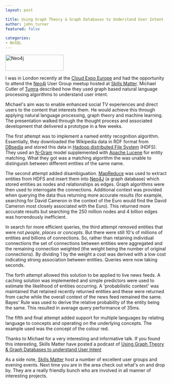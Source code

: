 ```yaml
---
layout: post

title: Using Graph Theory & Graph Databases to Understand User Intent
author: john_turner
featured: false

categories:
- NoSQL
---
```


<img class="alignright size-full wp-image-2523" src="http://www.monkeylittle.com/wp-content/uploads/2013/02/Neo4j1.jpg" alt="Neo4j" width="182" height="50" />

I was in London recently at the [Cloud Expo Europe](http://www.cloudexpoeurope.com/) and had the opportunity to attend the [Neo4j](http://www.neo4j.org/) User Group meetup hosted at [Skills Matter](http://skillsmatter.com/).  Michael Cutler  of [Tumra](http://tumra.com/) described how they used graph based natural language processing algorithms to understand user intent.

Michael's aim was to enable enhanced social TV experiences and direct users to the content that interests them.  He would achieve this through applying natural language processing, graph theory and machine learning.  The presentation walked through the thought process and associated development that delivered a prototype in a few weeks.

The first attempt was to implement a named entity recognition algorithm.  Essentially, they downloaded the Wikipedia data in RDF format from [DBpedia](http://dbpedia.org) and stored this data in [Hadoop distributed File System](http://hadoop.apache.org/docs/hdfs/current/hdfs_design.html) (HDFS).  They used an [N-Gram](http://en.wikipedia.org/wiki/N-gram) model supplemented with [Apache Lucene](http://lucene.apache.org/) for entity matching.  What they got was a matching algorithm the was unable to distinguish between different entities of the same name.

The second attempt added disambiguation.  [MapReduce](http://hadoop.apache.org/docs/current/hadoop-yarn/hadoop-yarn-site/YARN.html) was used to extract entities from HDFS and insert them into [Neo4J](http://www.neo4j.org/) (a graph database) which stored entities as nodes and relationships as edges.  Graph algorithms were then used to interrogate the connections.  Additional context was provided when querying the data thus returning more accurate results (for example, searching for David Cameron in the context of the Euro would find the David Cameron most closely associated with the Euro).  This returned more accurate results but searching the 250 million nodes and 4 billion edges was horrendously inefficient.

In search for more efficient queries, the third attempt removed entities that were not *people*, *places* or *concepts*.  But there were still 10's of millions of entities and billions of connections.  So, rather than retaining individual connections the set of connections between entities were aggregated and the remaining connection weighted (the weight being the number of original connections).  By dividing 1 by the weight a cost was derived with a low cost indicating strong association between entities.  Queries were now taking seconds.

The forth attempt allowed this solution to be applied to live news feeds.  A caching solution was implemented and simple predictors were used to estimate the likelihood of entities occurring.  A 'probabilistic context' was maintained that retained recently returned entities and these were returned from cache while the overall context of the news feed remained the same.  Bayes' Rule was used to derive the relative probability of the entity being the same.  This resulted in average query performance of 35ms.

The fifth and final attempt added support for multiple languages by relating language to concepts and operating on the underlying concepts.  The example used was the concept of the colour red.

Thanks to Michael for a very interesting and informative talk.  If you found this interesting, Skills Matter have posted a podcast of [Using Graph Theory & Graph Databases to understand User Intent](http://skillsmatter.com/podcast/nosql/case-study-using-graph-theory-graph-databases-to-understand-user-intent)

As a side note, [Skills Matter](http://skillsmatter.com/) host a number of excellent user groups and evening events.  Next time you are in the area check out what's on and drop by.  They are a really friendly bunch who are involved in all manner of interesting projects.
